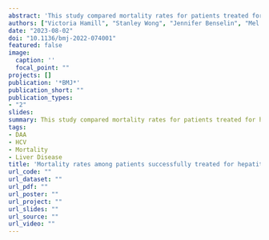 ```yaml
---
abstract: 'This study compared mortality rates for patients treated for hepatitis C in the era of direct acting antivirals with the general population. Mortality rates among people successfully treated for hepatitis C in the era of interferon-free, direct acting antivirals are high compared with the general population. Drug and liver related causes of death were the main drivers of excess mortality.'
authors: ["Victoria Hamill", "Stanley Wong", "Jennifer Benselin", "Mel Krajden", "Peter Hayes", "David Mutimer", "Amanda Yu", "John Dillon", "William Gelson", "Hector Velásquez García", "admin", "Philip Johnson", "Stephen Barclay", "Maria Alvarez", "Hidenori Toyoda", "Kosh Agarwal", "Andrew Fraser", "Sofia Bartlett", "Mark Aldersley", "Andrew Bathgate", "Mawuena Binka", "Paul Richardson", "Joanne Morling", "Stephen Ryder", "Douglas MacDonald", "Sharon Hutchinson", "Eleanor Barnes", "Indra Neil Guha", "William Irving", "Naveed Janjua", "Hamish Innes"]
date: "2023-08-02"
doi: "10.1136/bmj-2022-074001"
featured: false
image:
  caption: ''
  focal_point: ""
projects: []
publication: '*BMJ*'
publication_short: ""
publication_types:
- "2"
slides:
summary: This study compared mortality rates for patients treated for hepatitis C in the era of direct acting antivirals with the general population
tags:
- DAA
- HCV
- Mortality
- Liver Disease
title: 'Mortality rates among patients successfully treated for hepatitis C in the era of interferon-free antivirals: population based cohort study'
url_code: ""
url_dataset: ""
url_pdf: ""
url_poster: ""
url_project: ""
url_slides: ""
url_source: ""
url_video: ""
---
```

